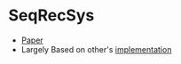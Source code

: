 # SeqRecSys

- [Paper](https://arxiv.org/pdf/1511.06939v4.pdf)
- Largely Based on other's [implementation](https://github.com/paxcema/KerasGRU4Rec)
